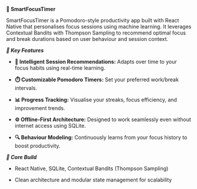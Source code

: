 ****📱 SmartFocusTimer****

SmartFocusTimer is a Pomodoro-style productivity app built with React Native that personalises focus sessions using machine learning. It leverages Contextual Bandits with Thompson Sampling to recommend optimal focus and break durations based on user behaviour and session context.

***🔑 Key Features***

- **🧠 Intelligent Session Recommendations:** Adapts over time to your focus habits using real-time learning.

- **⏱️ Customizable Pomodoro Timers:** Set your preferred work/break intervals.

- **📊 Progress Tracking:** Visualise your streaks, focus efficiency, and improvement trends.

- **⚙️ Offline-First Architecture:** Designed to work seamlessly even without internet access using SQLite.

- **🔍 Behaviour Modeling:** Continuously learns from your focus history to boost productivity.

***🧩 Core Build***

- React Native, SQLite, Contextual Bandits (Thompson Sampling)

- Clean architecture and modular state management for scalability
